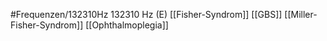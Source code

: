 #Frequenzen/132310Hz
132310 Hz (E)
[[Fisher-Syndrom]]
[[GBS]]
[[Miller-Fisher-Syndrom]]
[[Ophthalmoplegia]]